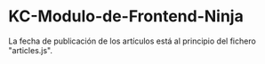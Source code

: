 # KC-Modulo-de-Frontend-Ninja

La fecha de publicación de los artículos está al principio del fichero "articles.js".

